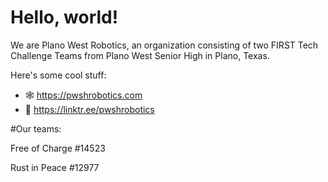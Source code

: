 # Hello, world!

We are Plano West Robotics, an organization consisting of two FIRST Tech Challenge Teams from Plano West Senior High in Plano, Texas.

Here's some cool stuff:
- 🕸️ https://pwshrobotics.com
- 🌴 https://linktr.ee/pwshrobotics

#Our teams:

Free of Charge #14523

Rust in Peace #12977
